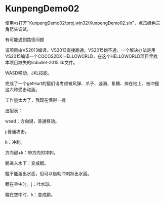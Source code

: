# KunpengDemo02
使用vs打开"KunpengDemo02\proj.win32\KunpengDemo02.sln"，点击绿色三角箭头调试。

有可能遇到路径问题

该项目由VS2013编译，VS2013直接跑通。VS2015跑不通，一个解决办法是用VS2015编译一个COCOS2DX HELLOWORLD，在这个HELLOWORLD项目里找本项目缺失的libbullet-2015.lib文件。

WASD移动，JKL技能。

完成了一个getHurt的猿们请考虑被风弹、爪子、漩涡、鱼鳍、摔在地上、被冲撞这六种受击动画。

工作量太大了，我现在慌得一批


出招表：

wsad：方向键，普通移动。

j:普通攻击。

k：冲刺。

方向键+k：带方向的冲刺。

鹏进入水下：变成鲲。

鲲不能游出水面，但可以借助冲刺跃出水面。

鲲在空中时，j：吐水球。

鲲在空中时，k：变成鹏。

